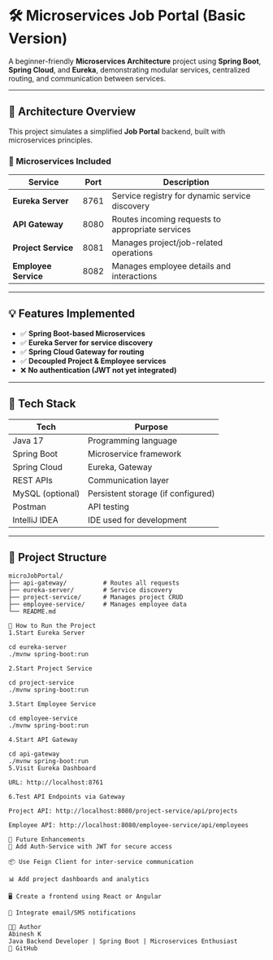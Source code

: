 # 🛠️ Microservices Job Portal (Basic Version)

A beginner-friendly **Microservices Architecture** project using **Spring Boot**, **Spring Cloud**, and **Eureka**, demonstrating modular services, centralized routing, and communication between services.

---

## 🚀 Architecture Overview

This project simulates a simplified **Job Portal** backend, built with microservices principles.

### 🧩 Microservices Included

| Service             | Port | Description                                       |
|---------------------|------|---------------------------------------------------|
| **Eureka Server**   | 8761 | Service registry for dynamic service discovery    |
| **API Gateway**     | 8080 | Routes incoming requests to appropriate services  |
| **Project Service** | 8081 | Manages project/job-related operations            |
| **Employee Service**| 8082 | Manages employee details and interactions         |

---

## 💡 Features Implemented

- ✅ **Spring Boot-based Microservices**
- ✅ **Eureka Server for service discovery**
- ✅ **Spring Cloud Gateway for routing**
- ✅ **Decoupled Project & Employee services**
- ❌ **No authentication (JWT not yet integrated)**

---

## 🧠 Tech Stack

| Tech               | Purpose                            |
|--------------------|-------------------------------------|
| Java 17            | Programming language                |
| Spring Boot        | Microservice framework              |
| Spring Cloud       | Eureka, Gateway                     |
| REST APIs          | Communication layer                 |
| MySQL (optional)   | Persistent storage (if configured)  |
| Postman            | API testing                         |
| IntelliJ IDEA      | IDE used for development            |

---

## 📁 Project Structure

```plaintext
microJobPortal/
├── api-gateway/          # Routes all requests
├── eureka-server/        # Service discovery
├── project-service/      # Manages project CRUD
├── employee-service/     # Manages employee data
└── README.md

🚀 How to Run the Project
1.Start Eureka Server

cd eureka-server
./mvnw spring-boot:run

2.Start Project Service

cd project-service
./mvnw spring-boot:run

3.Start Employee Service

cd employee-service
./mvnw spring-boot:run

4.Start API Gateway

cd api-gateway
./mvnw spring-boot:run
5.Visit Eureka Dashboard

URL: http://localhost:8761

6.Test API Endpoints via Gateway

Project API: http://localhost:8080/project-service/api/projects

Employee API: http://localhost:8080/employee-service/api/employees

🔮 Future Enhancements
🔐 Add Auth-Service with JWT for secure access

📦 Use Feign Client for inter-service communication

📊 Add project dashboards and analytics

🖥️ Create a frontend using React or Angular

💬 Integrate email/SMS notifications

👨‍💻 Author
Abinesh K
Java Backend Developer | Spring Boot | Microservices Enthusiast
🔗 GitHub
